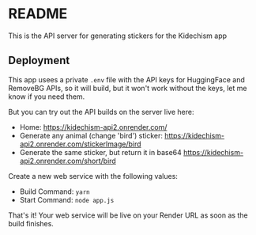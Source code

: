 # README

This is the API server for generating stickers for the Kidechism app

## Deployment

This app usees a private `.env` file with the API keys for HuggingFace and RemoveBG APIs, so it will build, but it won't work without the keys, let me know if you need them.

But you can try out the API builds on the server live here:
* Home: https://kidechism-api2.onrender.com/ 
* Generate any animal (change 'bird') sticker: https://kidechism-api2.onrender.com/stickerImage/bird
* Generate the same sticker, but return it in base64 https://kidechism-api2.onrender.com/short/bird


Create a new web service with the following values:
  * Build Command: `yarn`
  * Start Command: `node app.js`

That's it! Your web service will be live on your Render URL as soon as the build finishes.
